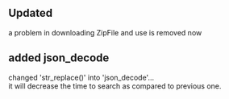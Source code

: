 <h2>Updated</h2>
a problem in downloading ZipFile and use is removed now <br>
<h2>added json_decode</h2>
changed 'str_replace()' into 'json_decode'...<br>
it will decrease the time to search as compared to previous one. 
